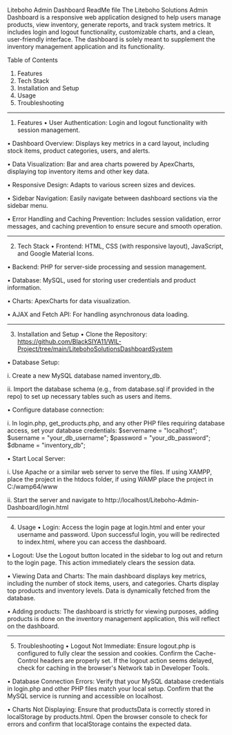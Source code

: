 Liteboho Admin Dashboard ReadMe file
The Liteboho Solutions Admin Dashboard is a responsive web application designed to help users manage products, view inventory, generate reports, and track system metrics. It includes login and logout functionality, 
customizable charts, and a clean, user-friendly interface. The dashboard is solely meant to supplement the inventory management application and its functionality.

Table of Contents
1.	Features
2.	Tech Stack
3.	Installation and Setup
4.	Usage
5.	Troubleshooting
----------------------------
1.	Features
•	User Authentication: Login and logout functionality with session management.

•	Dashboard Overview: Displays key metrics in a card layout, including stock items, product categories, users, and alerts.

•	Data Visualization: Bar and area charts powered by ApexCharts, displaying top inventory items and other key data.

•	Responsive Design: Adapts to various screen sizes and devices.

•	Sidebar Navigation: Easily navigate between dashboard sections via the sidebar menu.

•	Error Handling and Caching Prevention: Includes session validation, error messages, and caching prevention to ensure secure and smooth operation.

----------------------------
2.	Tech Stack
•	Frontend: HTML, CSS (with responsive layout), JavaScript, and Google Material Icons.

•	Backend: PHP for server-side processing and session management.

•	Database: MySQL, used for storing user credentials and product information.

•	Charts: ApexCharts for data visualization.

•	AJAX and Fetch API: For handling asynchronous data loading.

----------------------------
3.	Installation and Setup
•	Clone the Repository: https://github.com/BlackSIYA11/WIL-Project/tree/main/LitebohoSolutionsDashboardSystem

•	Database Setup:

i.	Create a new MySQL database named inventory_db.

ii.	Import the database schema (e.g., from database.sql if provided in the repo) to set up necessary tables such as users and items.

•	Configure database connection: 

i.	In login.php, get_products.php, and any other PHP files requiring database access, set your database credentials: $servername = "localhost"; $username = "your_db_username"; $password = "your_db_password"; $dbname = "inventory_db";

•	Start Local Server:

i.	Use Apache or a similar web server to serve the files. If using XAMPP, place the project in the htdocs folder, if using WAMP place the project
in C:/wamp64/www

ii.	Start the server and navigate to http://localhost/Liteboho-Admin-Dashboard/login.html

----------------------------
4.	Usage
•	Login: Access the login page at login.html and enter your username and password.  Upon successful login, you will be redirected to index.html, where you can access the dashboard.

•	Logout: Use the Logout button located in the sidebar to log out and return to the login page. This action immediately clears the session data.

•	Viewing Data and Charts:  The main dashboard displays key metrics, including the number of stock items, users, and categories. Charts display top products and inventory levels. Data is dynamically fetched from the database.

•	Adding products: The dashboard is strictly for viewing purposes, adding products is done on the inventory management application, this will reflect on the dashboard.

----------------------------
5.	Troubleshooting
•	Logout Not Immediate: Ensure logout.php is configured to fully clear the session and cookies. Confirm the Cache-Control headers are properly set. If the logout action seems delayed, check for caching in the browser's Network tab in Developer Tools.

•	Database Connection Errors: Verify that your MySQL database credentials in login.php and other PHP files match your local setup. Confirm that the MySQL service is running and accessible on localhost.

•	Charts Not Displaying: Ensure that productsData is correctly stored in localStorage by products.html. Open the browser console to check for errors and confirm that localStorage contains the expected data.
